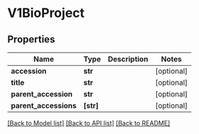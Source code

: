 # V1BioProject


## Properties
Name | Type | Description | Notes
------------ | ------------- | ------------- | -------------
**accession** | **str** |  | [optional] 
**title** | **str** |  | [optional] 
**parent_accession** | **str** |  | [optional] 
**parent_accessions** | **[str]** |  | [optional] 

[[Back to Model list]](../README.md#documentation-for-models) [[Back to API list]](../README.md#documentation-for-api-endpoints) [[Back to README]](../README.md)


